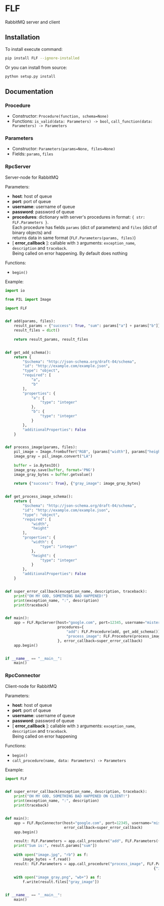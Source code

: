# FLF

RabbitMQ server and client

## Installation

To install execute command:

```bash
pip install FLF --ignore-installed
```

Or you can install from source:

```bash
python setup.py install
```

## Documentation

### Procedure

* Constructor: `Procedure(function, schema=None)`
* Functions: `is_valid(data: Parameters) -> bool`, `call_function(data: Parameters) -> Parameters`

### Parameters

* Constructor: `Parameters(params=None, files=None)`
* Fields: `params`, `files`

### RpcServer

Server-node for RabbitMQ

Parameters:

* **host**: host of queue
* **port**: port of queue
* **username**: username of queue
* **password**: password of queue
* **procedures**: dictionary with server's procedures in format: `{ str: FLF.Parameters }`.  
Each procedure has fields `params` (dict of parameters) and `files` (dict of binary objects) and  
returns data in same format (`FLF.Parameters(params, files)`)
* \[ **error_callback** \]: callable with `3` arguments: `exception_name`, `description` and `traceback`.  
Being called on error happening. By default does nothing

Functions:

* `begin()`

Example:

```python
import io

from PIL import Image

import FLF


def add(params, files):
    result_params = {"success": True, "sum": params["a"] + params["b"]}
    result_files = dict()
    
    return result_params, result_files


def get_add_schema():
    return {
        "$schema": "http://json-schema.org/draft-04/schema",
        "id": "http://example.com/example.json",
        "type": "object",
        "required": [
            "a",
            "b"
        ],
        "properties": {
            "a": {
                "type": "integer"
            },
            "b": {
                "type": "integer"
            }
        },
        "additionalProperties": False
    }


def process_image(params, files):
    pil_image = Image.frombuffer("RGB", (params["width"], params["height"]), files["image"])
    image_gray = pil_image.convert("LA")
    
    buffer = io.BytesIO()
    image_gray.save(buffer, format='PNG')
    image_gray_bytes = buffer.getvalue()
    
    return {"success": True}, {"gray_image": image_gray_bytes}


def get_process_image_schema():
    return {
        "$schema": "http://json-schema.org/draft-04/schema",
        "id": "http://example.com/example.json",
        "type": "object",
        "required": [
            "width",
            "height"
        ],
        "properties": {
            "width": {
                "type": "integer"
            },
            "height": {
                "type": "integer"
            }
        },
        "additionalProperties": False
    }


def super_error_callback(exception_name, description, traceback):
    print("OH MY GOD, SOMETHING BAD HAPPENED!")
    print(exception_name, ":", description)
    print(traceback)


def main():
    app = FLF.RpcServer(host="google.com", port=12345, username="mister.robot", password="ecorp.zuck",
                        procedures={
                            "add": FLF.Procedure(add, get_add_schema()),
                            "process_image": FLF.Procedure(process_image, get_process_image_schema())
                        }, error_callback=super_error_callback)
    app.begin()


if __name__ == "__main__":
    main()

```

### RpcConnector

Client-node for RabbitMQ

Parameters:

* **host**: host of queue
* **port**: port of queue
* **username**: username of queue
* **password**: password of queue
* \[ **error_callback** \]: callable with `3` arguments: `exception_name`, `description` and `traceback`.  
Being called on error happening

Functions:

* `begin()`
* `call_procedure(name, data: Parameters) -> Parameters`

Example:

```python
import FLF


def super_error_callback(exception_name, description, traceback):
    print("OH MY GOD, SOMETHING BAD HAPPENED ON CLIENT!")
    print(exception_name, ":", description)
    print(traceback)


def main():
    app = FLF.RpcConnector(host="google.com", port=12345, username="mister.robot", password="ecorp.zuck",
                           error_callback=super_error_callback)
    app.begin()
    
    result: FLF.Parameters = app.call_procedure("add", FLF.Parameters({"a": 22, "b": 33}))
    print("Sum is:", result.params["sum"])
    
    with open("image.jpg", "rb") as f:
        image_bytes = f.read()
    result: FLF.Parameters = app.call_procedure("process_image", FLF.Parameters({"width": 500, "height": 500},
                                                                    {"image": image_bytes}))
    
    with open("image_gray.png", "wb+") as f:
        f.write(result.files["gray_image"])


if __name__ == "__main__":
    main()

```
